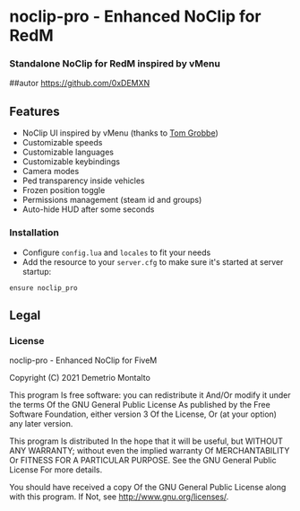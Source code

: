 # noclip-pro - Enhanced NoClip for RedM

### Standalone NoClip for RedM inspired by vMenu

##autor  https://github.com/0xDEMXN
## Features

- NoClip UI inspired by vMenu (thanks to [Tom Grobbe](https://github.com/TomGrobbe "Tom Grobbe GitHub page"))
- Customizable speeds
- Customizable languages
- Customizable keybindings
- Camera modes
- Ped transparency inside vehicles
- Frozen position toggle
- Permissions management (steam id and groups)
- Auto-hide HUD after some seconds


### Installation

- Configure `config.lua` and `locales` to fit your needs
- Add the resource to your `server.cfg` to make sure it's started at server startup:

```
ensure noclip_pro
```

## Legal

### License

noclip-pro - Enhanced NoClip for FiveM

Copyright (C) 2021 Demetrio Montalto

This program Is free software: you can redistribute it And/Or modify it under the terms Of the GNU General Public License As published by the Free Software Foundation, either version 3 Of the License, Or (at your option) any later version.

This program Is distributed In the hope that it will be useful, but WITHOUT ANY WARRANTY; without even the implied warranty Of MERCHANTABILITY Or FITNESS FOR A PARTICULAR PURPOSE. See the GNU General Public License For more details.

You should have received a copy Of the GNU General Public License along with this program. If Not, see http://www.gnu.org/licenses/.
